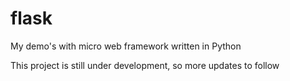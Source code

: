 # flask
My demo's with micro web framework written in Python

This project is still under development, so more updates to follow
